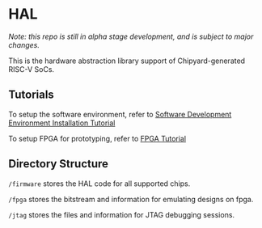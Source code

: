 # HAL

_Note: this repo is still in alpha stage development, and is subject to major changes._

This is the hardware abstraction library support of Chipyard-generated RISC-V SoCs. 

## Tutorials

To setup the software environment, refer to [Software Development Environment Installation Tutorial](https://github.com/ucberkeley-ee290c/HAL/blob/main/firmware/README.md)

To setup FPGA for prototyping, refer to [FPGA Tutorial](https://github.com/ucberkeley-ee290c/HAL/blob/main/fpga/README.md)

## Directory Structure

`/firmware` stores the HAL code for all supported chips.

`/fpga` stores the bitstream and information for emulating designs on fpga.

`/jtag` stores the files and information for JTAG debugging sessions.
